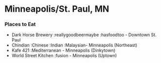 # Minneapolis/St. Paul, MN

### Places to Eat
- Dark Horse Brewery :reallygoodbeermaybe :hasfoodtoo - Downtown St. Paul
- Chindian :Chinese :Indian :Malaysian- Minneapolis (Northeast)
- Kafe 421 :Mediterranean - Minneapolis (Dinkytown)
- World Street Kitchen :fusion - Minneapolis (Uptown)
